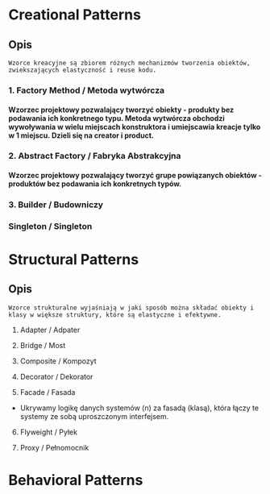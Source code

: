 # Creational Patterns

## Opis
``Wzorce kreacyjne są zbiorem różnych mechanizmów tworzenia obiektów, zwiekszających elastyczność i reuse kodu.``

### 1. Factory Method / Metoda wytwórcza

#### Wzorzec projektowy pozwalający tworzyć obiekty - produkty bez podawania ich konkretnego typu. Metoda wytwórcza obchodzi wywoływania w wielu miejscach konstruktora i umiejscawia kreacje tylko w 1 miejscu. Dzieli się na creator i product.

### 2. Abstract Factory / Fabryka Abstrakcyjna

#### Wzorzec projektowy pozwalający tworzyć grupe powiązanych obiektów - produktów bez podawania ich konkretnych typów.

### 3. Builder / Budowniczy

### Singleton / Singleton


# Structural Patterns

## Opis


 ``Wzorce strukturalne wyjaśniają w jaki sposób można składać obiekty i klasy w większe struktury, które są elastyczne i efektywne.``


1. Adapter / Adpater

2. Bridge / Most

3. Composite / Kompozyt

4. Decorator / Dekorator

5. Facade / Fasada
- Ukrywamy logikę danych systemów (n) za fasadą (klasą), która łączy te systemy ze sobą uproszczonym interfejsem.

6. Flyweight / Pyłek

7. Proxy / Pełnomocnik

# Behavioral Patterns
